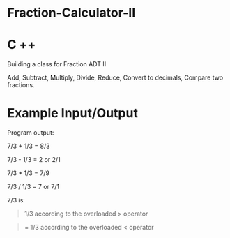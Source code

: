# Fraction-Calculator-II
# C ++
Building a class for Fraction ADT II

Add, Subtract, Multiply, Divide, Reduce, Convert to decimals, Compare two fractions.
# Example Input/Output
Program output:

 7/3 + 1/3 = 8/3
 
 7/3 - 1/3 = 2 or 2/1
 
 7/3 * 1/3 = 7/9
 
 7/3 / 1/3 = 7 or 7/1
 
 7/3 is:
 
 > 1/3 according to the overloaded > operator
 
 >= 1/3 according to the overloaded < operator
